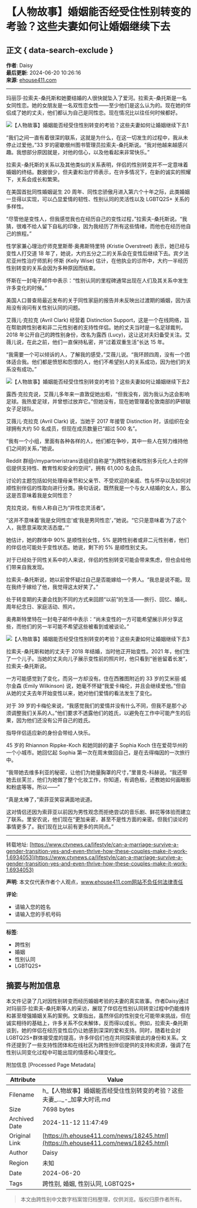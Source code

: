 # 【人物故事】婚姻能否经受住性别转变的考验？这些夫妻如何让婚姻继续下去

## 正文 { data-search-exclude }


**作者**: Daisy  
**最后更新**: 2024-06-20 10:26:16  
**来源**: [ehouse411.com](https://www.ehouse411.com)

---

玛丽莎·拉索夫-桑托斯和她要结婚的人很快就坠入了爱河。拉索夫-桑托斯是一名女同性恋。她的女朋友是一名双性恋女性——至少他们是这么认为的。现在她的伴侣成了她的丈夫，他们都认为自己是同性恋。现在情况比以往任何时候都好。

![【人物故事】婚姻能否经受住性别转变的考验？这些夫妻如何让婚姻继续下去1](https://img.ehouse411.com/upload/detailimgs/image/20240620/6385447992546892689617946.png)

“我们之间一直有着很深的联系，这就是为什么，在这一切发生的过程中，我从未停止过爱他，”33 岁的密歇根州图书管理员拉索夫-桑托斯说。“我对他越来越感兴趣。我想部分原因就是，对他的信心，以及他看起来非常快乐。”

拉索夫-桑托斯的关系以及其他类似的关系表明，伴侣的性别转变并不一定意味着婚姻的终结。数据很少，但夫妻和治疗师表示，在许多情况下，在新的诚实的照耀下，关系会成长和繁荣。

在美国首批同性婚姻诞生 20 周年、同性恋骄傲月进入第六个十年之际，此类婚姻一旦得以实现，可以凸显爱情的韧性、性别认同的灵活性以及 LGBTQ2S+ 关系的多样性。

“尽管他是变性人，但我感觉我也在经历自己的变性过程，”拉索夫-桑托斯说。“我猜，很难不给人留下自私的印象，因为我经历了所有这些情绪，而他也在经历他自己的旅程。”

性学家兼心理治疗师克里斯蒂·奥弗斯特里特 (Kristie Overstreet) 表示，她已经与变性人打交道 18 年了，她说，大约五分之二的关系会在变性后继续下去。宾夕法尼亚州性治疗师凯利·怀斯 (Kelly Wise) 估计，在他执业的诊所中，大约一半经历性别转变的关系会因为多种原因而结束。

怀斯在一封电子邮件中表示：“性别认同的里程碑通常出现在人们及其关系中发生许多变化的时候。”

美国人口普查局最近发布的关于同性家庭的报告并未反映出过渡期的婚姻，因为该局没有询问有关性别认同的问题。

艾薇儿·克拉克 (Avril Clark) 经营着 Distinction Support，这是一个在线网络，旨在帮助跨性别者和非二元性别者的支持性伴侣。她的丈夫当时是一名足球裁判，2018 年公开自己的跨性别身份，改名为露西 (Lucy)，这让这对夫妇备受关注。艾薇儿说，在此之前，他们一直保持私密，并“过着双重生活”长达 15 年。

“我需要一个可以倾诉的人，了解我的感受，”艾薇儿说。“我环顾四周，没有一个团体适合我。他们都是愤怒和怨恨的人，他们不希望别人的关系成功，因为他们的关系没有成功。”

![【人物故事】婚姻能否经受住性别转变的考验？这些夫妻如何让婚姻继续下去2](https://img.ehouse411.com/upload/detailimgs/image/20240620/6385447993510956812238205.jpg)

露西·克拉克说，艾薇儿多年来一直敦促她出柜，“但我没有，因为我认为这会影响足球。我热爱足球，并曾想过放弃它。”但她没有，现在她管理着伦敦南部的萨顿联女子足球队。

艾薇儿·克拉克 (Avril Clark) 说，当她于 2017 年接管 Distinction 时，该组织在全球拥有大约 50 名成员，但现在成员数量已“超过 500 名”。

“我有一个小组，里面有各种各样的人，他们都在争吵，其中一些人在努力维持他们之间的关系，”她说。

Reddit 群组r/mypartneristrans该组织自称是“为跨性别者和性别多元化人士的伴侣提供支持性、教育性和安全的空间”，拥有 61,000 名会员。

讨论的主题包括如何处理母亲节和父亲节、不受欢迎的亲戚、性与怀孕以及如何对顺性别伴侣的性取向进行分类。换句话说，既然我是一个与女人结婚的女人，那么这是否意味着我是女同性恋？

克拉克说，有些人称自己为“异性恋灵活者”。

“这并不意味着‘我是女同性恋’或‘我是男同性恋’，”她说。“它只是意味着‘为了这个人，我愿意采取灵活态度。’”

她估计，她的群体中 90% 是顺性别女性，5% 是跨性别者或非二元性别者，他们的伴侣也可能处于变性状态。她说，剩下的 5% 是顺性别丈夫。

对于已经处于同性关系中的人来说，伴侣的性别转变可能会带来焦虑，但也会给他们带来自我发现。

拉索夫-桑托斯说，她以前曾怀疑过自己是否能嫁给一个男人。“我总是说不能。现在我终于嫁给了他，我觉得这太好笑了。”

处于转变期的夫妻会找到不同的方式来回顾“以前”的生活——旅行、回忆、婚礼、周年纪念日、家庭活动、照片。

奥弗斯特里特在一封电子邮件中表示：“尚未变性的一方可能希望展示并分享这些，而他们的另一半可能不希望这些被看到或被谈论。”

![【人物故事】婚姻能否经受住性别转变的考验？这些夫妻如何让婚姻继续下去3](https://img.ehouse411.com/upload/detailimgs/image/20240620/6385447995134386567412988.jpg)

拉索夫-桑托斯和她的丈夫于 2018 年结婚，当时他正开始变性。2021 年，他们生了一个儿子。当她的丈夫向儿子展示变性前的照片时，他只看到“爸爸留着长发”，拉索夫-桑托斯说。

一方可能感觉到了变化，而另一方却没有。住在西雅图附近的 33 岁的艾米丽·威尔金森 (Emily Wilkinson) 说，她毫不怀疑“我爱卡梅伦，并且会继续爱他。”但自从她的丈夫去年开始变性以来，她对他们爱情的看法发生了变化。

对于 39 岁的卡梅伦来说，“我感觉我们的爱情并没有什么不同，但我不是那个必须调整我们关系的人。”他们要求不透露他们的姓氏，以避免在工作中可能产生的后果，因为他们还没有公开自己的姓氏。

指导伴侣适应新的身份会带给人快乐。

45 岁的 Rhiannon Rippke-Koch 和她同龄的妻子 Sophia Koch 住在爱荷华州的一个小城市。她回忆起 Sophia 第一次在周末做回自己，是在去得梅因的一次旅行中。

“我带她去维多利亚的秘密，让他们为她量胸罩的尺寸，”里普克-科赫说。“我还带她去丝芙兰，他们为她做了整个化妆工作，你知道，有调色板，还教她如何画眼影和粉底等等。所以——”

“真是太棒了，”索菲亚笑容满面地说道。

这对情侣还因为索菲亚以前因为男性观念而拒绝尝试的音乐剧、鲜花等体验而建立了联系。里安农说，他们现在“更加亲密，甚至不是性方面的亲密。但我们谈论的事情更多了。我们现在比以前有更多的共同点。”

---

转载地址: [https://www.ctvnews.ca/lifestyle/can-a-marriage-survive-a-gender-transition-yes-and-even-thrive-how-these-couples-make-it-work-1.6934053](https://www.ctvnews.ca/lifestyle/can-a-marriage-survive-a-gender-transition-yes-and-even-thrive-how-these-couples-make-it-work-1.6934053)

**声明**: 本文仅代表作者个人观点，www.ehouse411.com网站不负任何法律责任

**评论**:
- 请输入您的姓名
- 请输入您的手机号码

---

**标签**: 
- 跨性别
- 婚姻
- 性别认同
- LGBTQ2S+


## 摘要与附加信息

<!-- tcd_abstract -->
本文件记录了几对因性别转变而经历婚姻考验的夫妻的真实故事。作者Daisy通过对玛丽莎·拉索夫-桑托斯等人的采访，展现了伴侣在性别认同转变过程中仍能维持和甚至增强婚姻关系的案例。文章指出，虽然伴侣的性别变化可能带来挑战，但在诚实相待的基础上，许多关系不仅未解体，反而得以成长。例如，拉索夫-桑托斯谈到，她的伴侣在经历变性后仍让她感到深深的爱和支持。同时，随着社会对LGBTQ2S+群体接受度的提高，许多伴侣们也在共同探索彼此的身份和关系。文件还提到了一些支持性团体和在线社区为跨性别伴侣提供的支持和资源，强调了在性别认同变化过程中可能出现的情感和心理变化。
<!-- tcd_abstract_end -->

附加信息 [Processed Page Metadata]

| Attribute       | Value                                  |
|-----------------|----------------------------------------|
| Filename        | h_【人物故事】婚姻能否经受住性别转变的考验？这些夫妻_..._-_加拿大时讯.md                             |
| Size            | 7698 bytes                           |
| Archived Date   | 2024-11-12 11:47:49                             |
| Original Link   | [https://h.ehouse411.com/news/18245.html](https://h.ehouse411.com/news/18245.html)                       |
| Author          | Daisy                               |
| Region          | 未知                               |
| Date            | 2024-06-20                                 |
| Tags            | 跨性别, 婚姻, 性别认同, LGBTQ2S+                                 |
>
> 本文由跨性别中文数字档案馆归档整理，仅供浏览。版权归原作者所有。
>